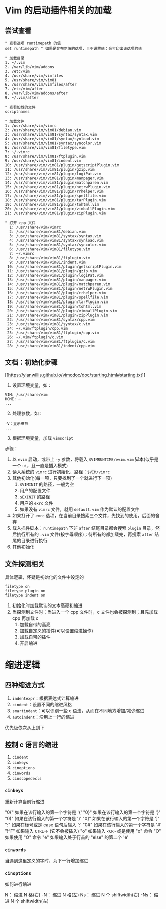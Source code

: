 # Vim 的启动插件相关的加载

## 尝试查看

```
" 查看选项 runtimepath 的值
set runtimepath " 如果是非布尔值的选项，且不设置值；会打印出该选项的值

" 加载目录
1. ~/.vim
2. /var/lib/vim/addons
3. /etc/vim
4. /usr/share/vim/vimfiles
5. /usr/share/vim/vim81
6. /usr/share/vim/vimfiles/after
7. /etc/vim/after
8. /var/lib/vim/addons/after
9. ~/.vim/after

" 查看加载的文件
scriptnames

" 加载文件  
1: /usr/share/vim/vimrc
2: /usr/share/vim/vim81/debian.vim
3: /usr/share/vim/vim81/syntax/syntax.vim
4: /usr/share/vim/vim81/syntax/synload.vim
5: /usr/share/vim/vim81/syntax/syncolor.vim
6: /usr/share/vim/vim81/filetype.vim
7: ~/.vimrc
8: /usr/share/vim/vim81/ftplugin.vim
9: /usr/share/vim/vim81/indent.vim
10: /usr/share/vim/vim81/plugin/getscriptPlugin.vim
11: /usr/share/vim/vim81/plugin/gzip.vim
12: /usr/share/vim/vim81/plugin/logiPat.vim
13: /usr/share/vim/vim81/plugin/manpager.vim
14: /usr/share/vim/vim81/plugin/matchparen.vim
15: /usr/share/vim/vim81/plugin/netrwPlugin.vim
16: /usr/share/vim/vim81/plugin/rrhelper.vim
17: /usr/share/vim/vim81/plugin/spellfile.vim
18: /usr/share/vim/vim81/plugin/tarPlugin.vim
19: /usr/share/vim/vim81/plugin/tohtml.vim
20: /usr/share/vim/vim81/plugin/vimballPlugin.vim
21: /usr/share/vim/vim81/plugin/zipPlugin.vim

" 打开 cpp 文件
  1: /usr/share/vim/vimrc
  2: /usr/share/vim/vim81/debian.vim
  3: /usr/share/vim/vim81/syntax/syntax.vim
  4: /usr/share/vim/vim81/syntax/synload.vim
  5: /usr/share/vim/vim81/syntax/syncolor.vim
  6: /usr/share/vim/vim81/filetype.vim
  7: ~/.vimrc
  8: /usr/share/vim/vim81/ftplugin.vim
  9: /usr/share/vim/vim81/indent.vim
 10: /usr/share/vim/vim81/plugin/getscriptPlugin.vim
 11: /usr/share/vim/vim81/plugin/gzip.vim
 12: /usr/share/vim/vim81/plugin/logiPat.vim
 13: /usr/share/vim/vim81/plugin/manpager.vim
 14: /usr/share/vim/vim81/plugin/matchparen.vim
 15: /usr/share/vim/vim81/plugin/netrwPlugin.vim
 16: /usr/share/vim/vim81/plugin/rrhelper.vim
 17: /usr/share/vim/vim81/plugin/spellfile.vim
 18: /usr/share/vim/vim81/plugin/tarPlugin.vim
 19: /usr/share/vim/vim81/plugin/tohtml.vim
 20: /usr/share/vim/vim81/plugin/vimballPlugin.vim
 21: /usr/share/vim/vim81/plugin/zipPlugin.vim
 22: /usr/share/vim/vim81/syntax/cpp.vim
 23: /usr/share/vim/vim81/syntax/c.vim
 24: ~/.vim/ftplugin/cpp.vim
 25: /usr/share/vim/vim81/ftplugin/cpp.vim
 26: ~/.vim/ftplugin/c.vim
 27: /usr/share/vim/vim81/ftplugin/c.vim
 28: /usr/share/vim/vim81/indent/cpp.vim
```

## 文档：初始化步骤

[[https://yianwillis.github.io/vimcdoc/doc/starting.html#starting.txt]]

1. 设置环境变量，如：
```
VIM: /usr/share/vim
HOME: ~
...
```

2. 处理参数，如：
```
-V：显示细节
...
```

3. 根据环境变量，加载 `vimscript`

步骤：
1. 以 `evim` 启动，或带上 `-y` 参数，将载入 `$VIMRUNTIME/evim.vim` 脚本(似乎是一个 `ui`，且一直是插入模式)
2. 读入系统的 `vimrc` 进行初始化，路径：`$VIM/vimrc`
3. 其他初始化(每一项，只要找到了一个就进行下一项)
	1. `$VIMINIT` 的路径，一般为空
	2. 用户的配置文件
	3. `$EXINIT` 的路径
	4. 用户的 `exrc` 文件
	5. 如果没有 `vimrc` 文件，就用 `default.vim` 作为默认的配置文件
4. 如果打开了 `exrc` 选项，在当前目录搜索三个文件，先找到的使用，后面的舍弃
5. 载入插件脚本：`runtimepath` 下非 `after` 结尾目录都会搜索 `plugin` 目录，然后执行所有的 `.vim` 文件(按字母顺序)；待所有的都加载完，再搜索 `after` 结尾的目录进行执行
6. 其他初始化

## 文件探测相关

具体逻辑，怀疑是初始化的文件中设定的

```
filetype on
filetype plugin on
filetype indent on
```

1. 初始化时加载默认的文本高亮和缩进
2. 当探测到文件时：当进入一个 cpp 文件时，c 文件也会被探测到；且先加载 cpp 再加载 c
	1. 加载自带的高亮
	2. 加载自定义的插件(可以设置缩进操作)
	3. 加载自带的插件
	4. 开启缩进

# 缩进逻辑

## 四种缩进方式

1. `indentexpr`：根据表达式计算缩进
2. `cindent`：设置不同的缩进风格
3. `smartindent`：可以识别一些 c 语法，从而在不同地方增加/减少缩进
4. `autoindent`：沿用上一行的缩进

优先级依次从上到下

## 控制 c 语言的缩进

1. `cindent`
2. `cinkeys`
3. `cinoptions`
4. `cinwords`
5. `cinscopedecls`

### `cinkeys`

重新计算当前行缩进

"0{"               如果在该行输入的第一个字符是 '{' 
"0}"               如果在该行输入的第一个字符是 '}' 
"0)"               如果在该行输入的第一个字符是 ')' 
"0]"               如果在该行输入的第一个字符是 ']' 
":"                 如果在标号或是 case 语句后输入 ':' 
"0#"             如果在该行输入的第一个字符是 '#' 
"!^F"             如果输入 `CTRL-F` (它不会被插入) 
"o"                如果输入 `<CR>` 或是使用 "o" 命令 
"O"               如果使用 "O" 命令 
"e"                如果输入处于行首的 "else" 的第二个 'e'

### `cinwords`

当遇到这里定义的字时，为下一行增加缩进

### `cinoptions`

如何进行缩进

N：             缩进 N 格(右)
-N：           缩进 N 格(左)
Ns：           缩进 N 个 shiftwidth(右)
-Ns：         缩进 N 个 shiftwidth(左)